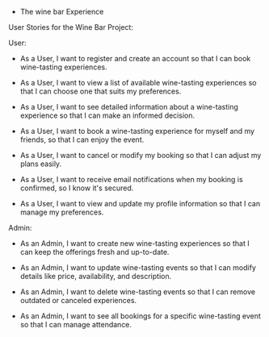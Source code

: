 * The wine bar Experience

User Stories for the Wine Bar Project:

User:
- As a User, I want to register and create an account so that I can book wine-tasting experiences.

- As a User, I want to view a list of available wine-tasting experiences so that I can choose one that suits my preferences.

- As a User, I want to see detailed information about a wine-tasting experience so that I can make an informed decision.

- As a User, I want to book a wine-tasting experience for myself and my friends, so that I can enjoy the event.

- As a User, I want to cancel or modify my booking so that I can adjust my plans easily.

- As a User, I want to receive email notifications when my booking is confirmed, so I know it's secured.

 - As a User, I want to view and update my profile information so that I can manage my preferences.
  
Admin:
- As an Admin, I want to create new wine-tasting experiences so that I can keep the offerings fresh and up-to-date.

- As an Admin, I want to update wine-tasting events so that I can modify details like price, availability, and description.

- As an Admin, I want to delete wine-tasting events so that I can remove outdated or canceled experiences.

- As an Admin, I want to see all bookings for a specific wine-tasting event so that I can manage attendance.

